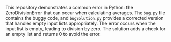 This repository demonstrates a common error in Python: the ZeroDivisionError that can occur when calculating averages.  The `bug.py` file contains the buggy code, and `bugSolution.py` provides a corrected version that handles empty input lists appropriately.  The error occurs when the input list is empty, leading to division by zero. The solution adds a check for an empty list and returns 0 to avoid the error.